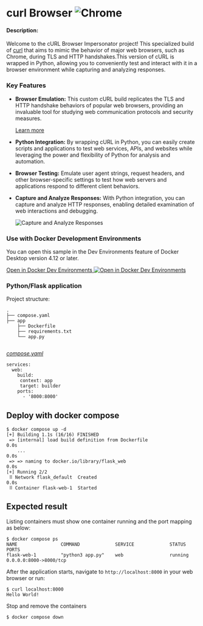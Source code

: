 # curl Browser ![Chrome](https://raw.githubusercontent.com/alrra/browser-logos/main/src/chrome/chrome_24x24.png "Chrome") 
#### Description:

Welcome to the cURL Browser Impersonator project! This specialized build of  [curl](https://github.com/curl/curl) that  aims to mimic the behavior of major web browsers, such as Chrome, during TLS and HTTP handshakes.This version of cURL is wrapped in Python, allowing you to conveniently test and interact with it in a browser environment while capturing and analyzing responses.

### Key Features

- **Browser Emulation:** This custom cURL build replicates the TLS and HTTP handshake behaviors of popular web browsers, providing an invaluable tool for studying web communication protocols and security measures.
  
  [Learn more](https://www.browserling.com/browser-emulator-simulator)

- **Python Integration:** By wrapping cURL in Python, you can easily create scripts and applications to test web services, APIs, and websites while leveraging the power and flexibility of Python for analysis and automation.

- **Browser Testing:** Emulate user agent strings, request headers, and other browser-specific settings to test how web servers and applications respond to different client behaviors.

- **Capture and Analyze Responses:** With Python integration, you can capture and analyze HTTP responses, enabling detailed examination of web interactions and debugging.

  ![Capture and Analyze Responses](https://example.com/capture-analyze.png)
  


### Use with Docker Development Environments

You can open this sample in the Dev Environments feature of Docker Desktop version 4.12 or later.

[Open in Docker Dev Environments <img src="../open_in_new.svg" alt="Open in Docker Dev Environments" align="top"/>](https://open.docker.com/dashboard/dev-envs?url=https://github.com/docker/awesome-compose/tree/master/flask)

### Python/Flask application

Project structure:
```
.
├── compose.yaml
├── app
    ├── Dockerfile
    ├── requirements.txt
    └── app.py
    
```

[_compose.yaml_](compose.yaml)
```
services: 
  web: 
    build:
     context: app
     target: builder
    ports: 
      - '8000:8000'
```

## Deploy with docker compose

```
$ docker compose up -d
[+] Building 1.1s (16/16) FINISHED
 => [internal] load build definition from Dockerfile                                                                                                                                                                                       0.0s
    ...                                                                                                                                         0.0s
 => => naming to docker.io/library/flask_web                                                                                                                                                                                               0.0s
[+] Running 2/2
 ⠿ Network flask_default  Created                                                                                                                                                                                                          0.0s
 ⠿ Container flask-web-1  Started
```

## Expected result

Listing containers must show one container running and the port mapping as below:
```
$ docker compose ps
NAME                COMMAND             SERVICE             STATUS              PORTS
flask-web-1         "python3 app.py"    web                 running             0.0.0.0:8000->8000/tcp
```

After the application starts, navigate to `http://localhost:8000` in your web browser or run:
```
$ curl localhost:8000
Hello World!
```

Stop and remove the containers
```
$ docker compose down
```
